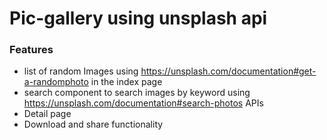 # Pic-gallery using unsplash api


### Features

* list of random Images using
https://unsplash.com/documentation#get-a-randomphoto in the index page
* search component to search images by keyword using
https://unsplash.com/documentation#search-photos APIs
* Detail page 
* Download and share functionality
